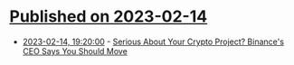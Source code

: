 # [Published on 2023-02-14](index.md)

* [2023-02-14, 19:20:00](https://slashdot.org/story/23/02/14/1651254/serious-about-your-crypto-project-binances-ceo-says-you-should-move?utm_source=rss1.0mainlinkanon&utm_medium=feed) - [Serious About Your Crypto Project? Binance's CEO Says You Should Move](https://slashdot.org/story/23/02/14/1651254/serious-about-your-crypto-project-binances-ceo-says-you-should-move?utm_source=rss1.0mainlinkanon&utm_medium=feed)
